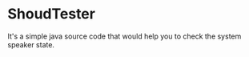 # ShoudTester
It's a simple java source code that would help you to check the system speaker state.
